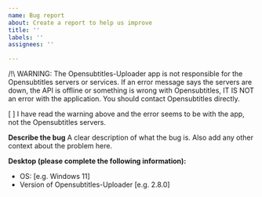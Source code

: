 ```yaml
---
name: Bug report
about: Create a report to help us improve
title: ''
labels: ''
assignees: ''

---
```


/!\ WARNING: The Opensubtitles-Uploader app is not responsible for the Opensubtitles servers or services. If an error message says the servers are down, the API is offline or something is wrong with Opensubtitles, IT IS NOT an error with the application. You should contact Opensubtitles directly.

[ ] I have read the warning above and the error seems to be with the app, not the Opensubtitles servers.

**Describe the bug**
A clear description of what the bug is. Also add any other context about the problem here.

**Desktop (please complete the following information):**
 - OS: [e.g. Windows 11]
 - Version of Opensubtitles-Uploader [e.g. 2.8.0]
